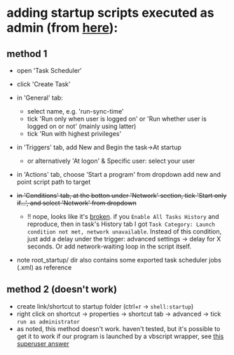 # adding startup scripts executed as admin (from [here](https://superuser.com/a/1005216/716639)):

## method 1
- open 'Task Scheduler'
- click 'Create Task'
- in 'General' tab:
  - select name, e.g. 'run-sync-time'
  - tick 'Run only when user is logged on' or 'Run whether user is logged on or not' (mainly using latter)
  - tick 'Run with highest privileges'
- in 'Triggers' tab, add New and  Begin the task->At startup
  - or alternatively 'At logon' & Specific user: select your user
- in 'Actions' tab, choose 'Start a program' from dropdown add new and point script path to target
- ~~in 'Conditions' tab, at the botton under 'Network' section,
  tick 'Start only if...', and select 'Network' from dropdown~~
  - !! nope, looks like it's [broken](https://superuser.com/a/1146860/716639). if you `Enable All Tasks History` 
    and reproduce, then in task's History tab I got `Task Category: Launch condition not met, network unavailable`.
	Instead of this condition, just add a delay under the trigger: advanced settings -> delay for X seconds.
    Or add network-waiting loop in the script itself.

- note root_startup/ dir also contains some exported task scheduler jobs (.xml) as reference

## method 2 (doesn't work)

- create link/shortcut to startup folder (ctrl+r -> `shell:startup`)
- right click on shortcut -> properties -> shortcut tab -> advanced -> tick `run as administrator`
- as noted, this method doesn't work. haven't tested, but it's possible to get it to work if
  our program is launched by a vbscript wrapper, see [this superuser answer](https://superuser.com/a/1039156)
